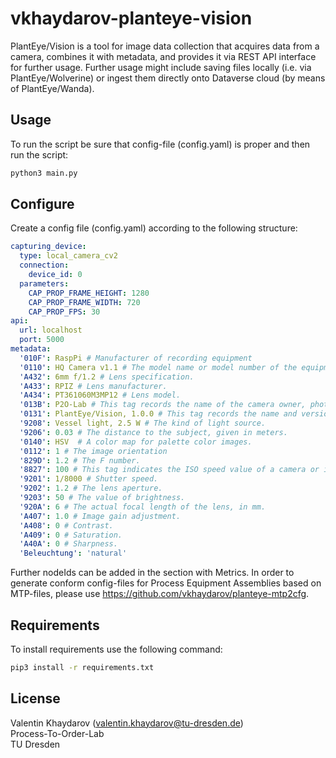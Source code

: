 # vkhaydarov-planteye-vision

PlantEye/Vision is a tool for image data collection that acquires data from a camera, combines it with metadata, and provides it via REST API interface for further usage.
Further usage might include saving files locally (i.e. via PlantEye/Wolverine) or ingest them directly onto Dataverse cloud (by means of PlantEye/Wanda).

## Usage
To run the script be sure that config-file (config.yaml) is proper and then run the script:
```bash
python3 main.py
```

## Configure
Create a config file (config.yaml) according to the following structure:
```yaml
capturing_device:
  type: local_camera_cv2
  connection:
    device_id: 0
  parameters:
    CAP_PROP_FRAME_HEIGHT: 1280
    CAP_PROP_FRAME_WIDTH: 720
    CAP_PROP_FPS: 30
api:
  url: localhost
  port: 5000
metadata:
  '010F': RaspPi # Manufacturer of recording equipment
  '0110': HQ Camera v1.1 # The model name or model number of the equipment
  'A432': 6mm f/1.2 # Lens specification.
  'A433': RPIZ # Lens manufacturer.
  'A434': PT361060M3MP12 # Lens model. 
  '013B': P2O-Lab # This tag records the name of the camera owner, photographer or image creator.
  '0131': PlantEye/Vision, 1.0.0 # This tag records the name and version of the software.
  '9208': Vessel light, 2.5 W # The kind of light source.
  '9206': 0.03 # The distance to the subject, given in meters.
  '0140': HSV  # A color map for palette color images. 
  '0112': 1 # The image orientation
  '829D': 1.2 # The F number.
  '8827': 100 # This tag indicates the ISO speed value of a camera or input device that is defined in ISO 12232. 
  '9201': 1/8000 # Shutter speed.
  '9202': 1.2 # The lens aperture.
  '9203': 50 # The value of brightness.
  '920A': 6 # The actual focal length of the lens, in mm.
  'A407': 1.0 # Image gain adjustment.
  'A408': 0 # Contrast.
  'A409': 0 # Saturation.
  'A40A': 0 # Sharpness.
  'Beleuchtung': 'natural'

```
Further nodeIds can be added in the section with Metrics.
In order to generate conform config-files for Process Equipment Assemblies based on MTP-files, please use https://github.com/vkhaydarov/planteye-mtp2cfg.

## Requirements
To install requirements use the following command:
```bash
pip3 install -r requirements.txt
```

## License
Valentin Khaydarov (valentin.khaydarov@tu-dresden.de)\
Process-To-Order-Lab\
TU Dresden